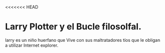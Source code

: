 <<<<<<< HEAD
# Larry Plotter y el Bucle filosolfal.

larry es un niño huerfano que Vive con sus maltratadores tíos que le obligan a utilizar Internet explorer.
